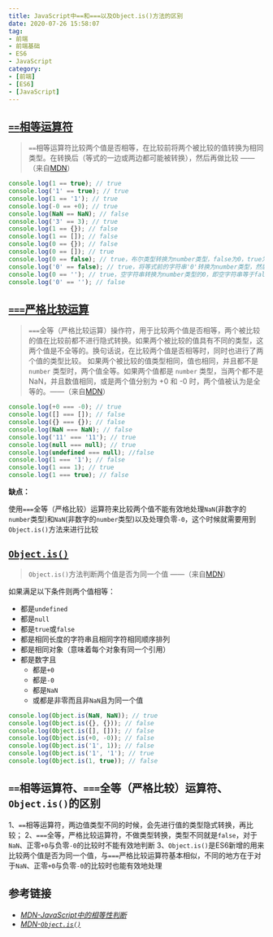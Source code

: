 ```yaml
---
title: JavaScript中==和===以及Object.is()方法的区别
date: 2020-07-26 15:58:07
tag:
- 前端
- 前端基础
- ES6
- JavaScript
category:
- [前端]
- [ES6]
- [JavaScript]
---
```


## [`==`相等运算符](https://developer.mozilla.org/zh-CN/docs/Web/JavaScript/Reference/Operators/Comparison_Operators)

> `==`相等运算符比较两个值是否相等，在比较前将两个被比较的值转换为相同类型。在转换后（等式的一边或两边都可能被转换），然后再做比较 ——（来自[MDN](https://developer.mozilla.org/zh-CN/docs/Web/JavaScript/Equality_comparisons_and_sameness)）

```javascript
console.log(1 == true); // true
console.log('1' == true); // true
console.log(1 == '1'); // true
console.log(-0 == +0); // true
console.log(NaN == NaN); // false
console.log('3' == 3); // true
console.log(1 == {}); // false
console.log(1 == []); // false
console.log(0 == {}); // false
console.log(0 == []); // true
console.log(0 == false); // true，布尔类型转换为number类型，false为0，true为1
console.log('0' == false); // true，将等式前的字符串'0'转换为number类型，然后将等式后的布尔类型转换为number类型，false为0，true为1，再进行比较
console.log(0 == ''); // true，空字符串转换为number类型的0，即空字符串等于false
console.log('0' == ''); // false
```

## [`===`严格比较运算](https://developer.mozilla.org/zh-CN/docs/Web/JavaScript/Equality_comparisons_and_sameness)

> `===`全等（严格比较运算）操作符，用于比较两个值是否相等，两个被比较的值在比较前都不进行隐式转换。如果两个被比较的值具有不同的类型，这两个值是不全等的。换句话说，在比较两个值是否相等时，同时也进行了两个值的类型比较。
> 如果两个被比较的值类型相同，值也相同，并且都不是 `number` 类型时，两个值全等。如果两个值都是 `number` 类型，当两个都不是 NaN，并且数值相同，或是两个值分别为 +0 和 -0 时，两个值被认为是全等的。——（来自[MDN](https://developer.mozilla.org/zh-CN/docs/Web/JavaScript/Equality_comparisons_and_sameness)）

```javascript
console.log(+0 === -0); // true
console.log([] === []); // false
console.log({} === {}); // false
console.log(NaN === NaN); // false
console.log('11' === '11'); // true
console.log(null === null); // true
console.log(undefined === null); //false
console.log(1 === '1'); // false
console.log(1 === 1); // true
console.log(1 === true); // false
```

**缺点：**

使用`===`全等（严格比较）运算符来比较两个值不能有效地处理`NaN`(非数字的`number`类型)和`NaN`(非数字的`number`类型)以及处理负零`-0`，这个时候就需要用到`Object.is()`方法来进行比较


## [`Object.is()`](https://developer.mozilla.org/en-US/docs/Web/JavaScript/Reference/Global_Objects/Object/is)

> `Object.is()`方法判断两个值是否为同一个值 ——（来自[MDN](https://developer.mozilla.org/zh-CN/docs/Web/JavaScript/Reference/Global_Objects/Object/is)）

如果满足以下条件则两个值相等：

- 都是`undefined`
- 都是`null`
- 都是`true`或`false`
- 都是相同长度的字符串且相同字符相同顺序排列
- 都是相同对象（意味着每个对象有同一个引用）
- 都是数字且
  - 都是`+0`
  - 都是`-0`
  - 都是`NaN`
  - 或都是非零而且非`NaN`且为同一个值

```javascript
console.log(Object.is(NaN, NaN)); // true
console.log(Object.is({}, {})); // false
console.log(Object.is([], [])); // false
console.log(Object.is(+0, -0)); // false
console.log(Object.is('1', 1)); // false
console.log(Object.is('1', '1'); // true
console.log(Object.is(1, true)); // false
```

## `==`相等运算符、`===`全等（严格比较）运算符、`Object.is()`的区别

1、`==`相等运算符，两边值类型不同的时候，会先进行值的类型隐式转换，再比较；
2、`===`全等，严格比较运算符，不做类型转换，类型不同就是`false`，对于`NaN`、正零`+0`与负零`-0`的比较时不能有效地判断
3、`Object.is()`是ES6新增的用来比较两个值是否为同一个值，与`===`严格比较运算符基本相似，不同的地方在于对于`NaN`、正零`+0`与负零`-0`的比较时也能有效地处理

## 参考链接

- [*MDN-JavaScript中的相等性判断*](https://developer.mozilla.org/zh-CN/docs/Web/JavaScript/Equality_comparisons_and_sameness)
- [*MDN-`Object.is()`*](https://developer.mozilla.org/zh-CN/docs/Web/JavaScript/Reference/Global_Objects/Object/is)
